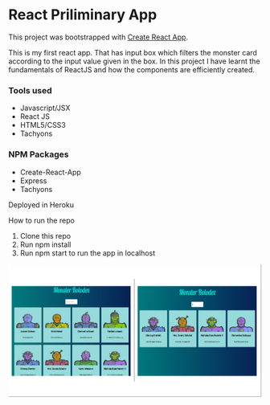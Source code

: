 # React Priliminary App

This project was bootstrapped with [Create React App](https://github.com/facebook/create-react-app).

This is my first react app. That has input box which filters the monster card according to the input value given in the box. In this project I have learnt the fundamentals of ReactJS and how the components are efficiently created.

### Tools used

* Javascript/JSX
* React JS
* HTML5/CSS3
* Tachyons

### NPM Packages
*	Create-React-App
*	Express
*	Tachyons

Deployed in Heroku

How to run the repo

1.	Clone this repo
2.	Run npm install
3.	Run npm start to run the app in localhost

![ Images of the App](Slide4.png)

